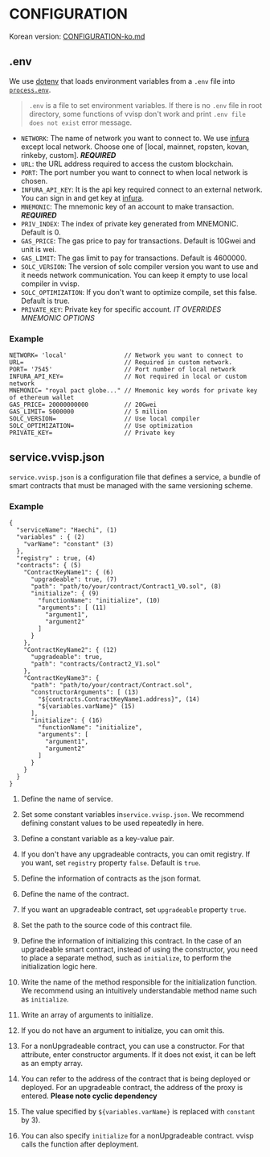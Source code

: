 
# CONFIGURATION

Korean version: [CONFIGURATION-ko.md](./CONFIGURATION-ko.md)

## <a name="env"></a>.env

We use [dotenv](https://github.com/motdotla/dotenv) that loads environment variables from a `.env` file into [`process.env`](https://nodejs.org/docs/latest/api/process.html#process_process_env).

> `.env` is a file to set environment variables. If there is no `.env` file in root directory, some functions of vvisp don't work and print ```.env file does not exist``` error message.

- `NETWORK`: The name of network you want to connect to. We use [infura](https://infura.io/) except local network. Choose one of [local, mainnet, ropsten, kovan, rinkeby, custom]. ***REQUIRED***
- `URL`: the URL address required to access the custom blockchain.
- `PORT`: The port number you want to connect to when local network is chosen.
- `INFURA_API_KEY`: It is the api key required connect to an external network. You can sign in and get key at [infura](https://infura.io/).
- `MNEMONIC`: The mnemonic key of an account to make transaction. ***REQUIRED***
- `PRIV_INDEX`: The index of private key generated from MNEMONIC. Default is 0.
- `GAS_PRICE`: The gas price to pay for transactions. Default is 10Gwei and unit is wei. 
- `GAS_LIMIT`: The gas limit to pay for transactions. Default is 4600000.
- `SOLC_VERSION`: The version of solc compiler version you want to use and it needs network communication. You can keep it empty to use local compiler in vvisp. 
- `SOLC_OPTIMIZATION`: If you don't want to optimize compile, set this false. Default is true.
- `PRIVATE_KEY`: Private key for specific account. *IT OVERRIDES MNEMONIC OPTIONS*

### Example

```.dotenv
NETWORK= 'local'                // Network you want to connect to
URL=                            // Required in custom network.
PORT= '7545'                    // Port number of local network
INFURA_API_KEY=                 // Not required in local or custom network 
MNEMONIC= "royal pact globe..." // Mnemonic key words for private key of ethereum wallet
GAS_PRICE= 20000000000          // 20Gwei
GAS_LIMIT= 5000000              // 5 million
SOLC_VERSION=                   // Use local compiler
SOLC_OPTIMIZATION=              // Use optimization
PRIVATE_KEY=                    // Private key
```


## <a name="service"></a>service.vvisp.json

`service.vvisp.json` is a configuration file that defines a service, a bundle of smart contracts that must be managed with the same versioning scheme. 

### Example

```
{
  "serviceName": "Haechi", (1)
  "variables" : { (2)
    "varName": "constant" (3)
  },
  "registry" : true, (4)
  "contracts": { (5) 
    "ContractKeyName1": { (6)
      "upgradeable": true, (7)
      "path": "path/to/your/contract/Contract1_V0.sol", (8)
      "initialize": { (9)
        "functionName": "initialize", (10)
        "arguments": [ (11)
          "argument1",
          "argument2"
        ]
      }
    },
    "ContractKeyName2": { (12)
      "upgradeable": true,
      "path": "contracts/Contract2_V1.sol"
    },
    "ContractKeyName3": {
      "path": "path/to/your/contract/Contract.sol",
      "constructorArguments": [ (13)
        "${contracts.ContractKeyName1.address}", (14)
        "${variables.varName}" (15)
      ],
      "initialize": { (16)
        "functionName": "initialize",
        "arguments": [
          "argument1",
          "argument2"
        ]
      }
    }
  }
}

```

1) Define the name of service.

1) Set some constant variables in`service.vvisp.json`. We recommend defining constant values ​​to be used repeatedly in here.

1) Define a constant variable as a key-value pair.

1) If you don't have any upgradeable contracts, you can omit registry.
If you want, set `registry` property `false`.
Default is `true`.

1) Define the information of contracts as the json format.

1) Define the name of the contract.

1) If you want an upgradeable contract, set `upgradeable` property `true`.

1) Set the path to the source code of this contract file. 

1) Define the information of initializing this contract. In the case of an upgradeable smart contract, instead of using the constructor, you need to place a separate method, such as `initialize`, to perform the initialization logic here.

1) Write the name of the method responsible for the initialization function. We recommend using an intuitively understandable method name such as `initialize`.

1) Write an array of arguments to initialize.

1) If you do not have an argument to initialize, you can omit this.

1) For a nonUpgradeable contract, you can use a constructor. For that attribute, enter constructor arguments. If it does not exist, it can be left as an empty array.

1) You can refer to the address of the contract that is being deployed or deployed. For an upgradeable contract, the address of the proxy is entered. **Please note cyclic dependency** 

1) The value specified by `${variables.varName}` is replaced with `constant` by 3). 

1) You can also specify `initialize` for a nonUpgradeable contract. vvisp calls the function after deployment.
